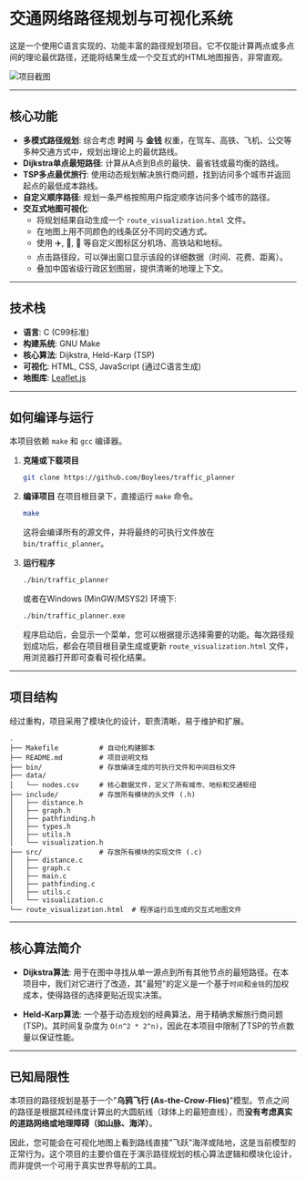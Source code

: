 # 交通网络路径规划与可视化系统

这是一个使用C语言实现的、功能丰富的路径规划项目。它不仅能计算两点或多点间的理论最优路径，还能将结果生成一个交互式的HTML地图报告，非常直观。

![项目截图](https://raw.githubusercontent.com/MizMiz6/traffic-planner-screenshots/main/screenshot.png)

---

## 核心功能

*   **多模式路径规划**: 综合考虑 **时间** 与 **金钱** 权重，在驾车、高铁、飞机、公交等多种交通方式中，规划出理论上的最优路线。
*   **Dijkstra单点最短路径**: 计算从A点到B点的最快、最省钱或最均衡的路线。
*   **TSP多点最优旅行**: 使用动态规划解决旅行商问题，找到访问多个城市并返回起点的最低成本路线。
*   **自定义顺序路径**: 规划一条严格按照用户指定顺序访问多个城市的路径。
*   **交互式地图可视化**:
    *   将规划结果自动生成一个 `route_visualization.html` 文件。
    *   在地图上用不同颜色的线条区分不同的交通方式。
    *   使用 ✈️, 🚄, 📍 等自定义图标区分机场、高铁站和地标。
    *   点击路径段，可以弹出窗口显示该段的详细数据（时间、花费、距离）。
    *   叠加中国省级行政区划图层，提供清晰的地理上下文。

---

## 技术栈

*   **语言**: C (C99标准)
*   **构建系统**: GNU Make
*   **核心算法**: Dijkstra, Held-Karp (TSP)
*   **可视化**: HTML, CSS, JavaScript (通过C语言生成)
*   **地图库**: [Leaflet.js](https://leafletjs.com/)

---

## 如何编译与运行

本项目依赖 `make` 和 `gcc` 编译器。

1.  **克隆或下载项目**
    ```bash
    git clone https://github.com/Boylees/traffic_planner
    ```

2.  **编译项目**
    在项目根目录下，直接运行 `make` 命令。
    ```bash
    make
    ```
    这将会编译所有的源文件，并将最终的可执行文件放在 `bin/traffic_planner`。

3.  **运行程序**
    ```bash
    ./bin/traffic_planner
    ```
    或者在Windows (MinGW/MSYS2) 环境下:
    ```bash
    ./bin/traffic_planner.exe
    ```
    程序启动后，会显示一个菜单，您可以根据提示选择需要的功能。每次路径规划成功后，都会在项目根目录生成或更新 `route_visualization.html` 文件，用浏览器打开即可查看可视化结果。

---

## 项目结构

经过重构，项目采用了模块化的设计，职责清晰，易于维护和扩展。

```
.
├── Makefile          # 自动化构建脚本
├── README.md         # 项目说明文档
├── bin/              # 存放编译生成的可执行文件和中间目标文件
├── data/
│   └── nodes.csv     # 核心数据文件，定义了所有城市、地标和交通枢纽
├── include/          # 存放所有模块的头文件 (.h)
│   ├── distance.h
│   ├── graph.h
│   ├── pathfinding.h
│   ├── types.h
│   ├── utils.h
│   └── visualization.h
├── src/              # 存放所有模块的实现文件 (.c)
│   ├── distance.c
│   ├── graph.c
│   ├── main.c
│   ├── pathfinding.c
│   ├── utils.c
│   └── visualization.c
└── route_visualization.html  # 程序运行后生成的交互式地图文件
```

---

## 核心算法简介

*   **Dijkstra算法**: 用于在图中寻找从单一源点到所有其他节点的最短路径。在本项目中，我们对它进行了改造，其"最短"的定义是一个基于`时间`和`金钱`的加权成本，使得路径的选择更贴近现实决策。

*   **Held-Karp算法**: 一个基于动态规划的经典算法，用于精确求解旅行商问题(TSP)。其时间复杂度为 `O(n^2 * 2^n)`，因此在本项目中限制了TSP的节点数量以保证性能。

---

## 已知局限性

本项目的路径规划是基于一个"**乌鸦飞行 (As-the-Crow-Flies)**"模型。节点之间的路径是根据其经纬度计算出的大圆航线（球体上的最短直线），而**没有考虑真实的道路网络或地理障碍（如山脉、海洋）**。

因此，您可能会在可视化地图上看到路线直接"飞跃"海洋或陆地，这是当前模型的正常行为。这个项目的主要价值在于演示路径规划的核心算法逻辑和模块化设计，而非提供一个可用于真实世界导航的工具。
